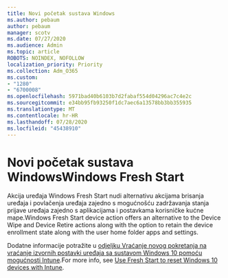```yaml
---
title: Novi početak sustava Windows
ms.author: pebaum
author: pebaum
manager: scotv
ms.date: 07/27/2020
ms.audience: Admin
ms.topic: article
ROBOTS: NOINDEX, NOFOLLOW
localization_priority: Priority
ms.collection: Adm_O365
ms.custom:
- "1280"
- "6700008"
ms.openlocfilehash: 5971bad40b6103b7d2fabaf554d04296ac7c4e2c
ms.sourcegitcommit: e34bb95fb93250f1dc7aec6a13578bb3bb355935
ms.translationtype: MT
ms.contentlocale: hr-HR
ms.lasthandoff: 07/28/2020
ms.locfileid: "45438910"
---
```

# <a name="windows-fresh-start"></a><span data-ttu-id="dfa2e-102">Novi početak sustava Windows</span><span class="sxs-lookup"><span data-stu-id="dfa2e-102">Windows Fresh Start</span></span>

<span data-ttu-id="dfa2e-103">Akcija uređaja Windows Fresh Start nudi alternativu akcijama brisanja uređaja i povlačenja uređaja zajedno s mogućnošću zadržavanja stanja prijave uređaja zajedno s aplikacijama i postavkama korisničke kućne mape.</span><span class="sxs-lookup"><span data-stu-id="dfa2e-103">Windows Fresh Start device action offers an alternative to the Device Wipe and Device Retire actions along with the option to retain the device enrollment state along with the user home folder apps and settings.</span></span>

<span data-ttu-id="dfa2e-104">Dodatne informacije potražite u [odjeljku Vraćanje novog pokretanja na vraćanje izvornih postavki uređaja sa sustavom Windows 10 pomoću mogućnosti Intune](https://docs.microsoft.com/intune/device-fresh-start).</span><span class="sxs-lookup"><span data-stu-id="dfa2e-104">For more info, see [Use Fresh Start to reset Windows 10 devices with Intune](https://docs.microsoft.com/intune/device-fresh-start).</span></span>